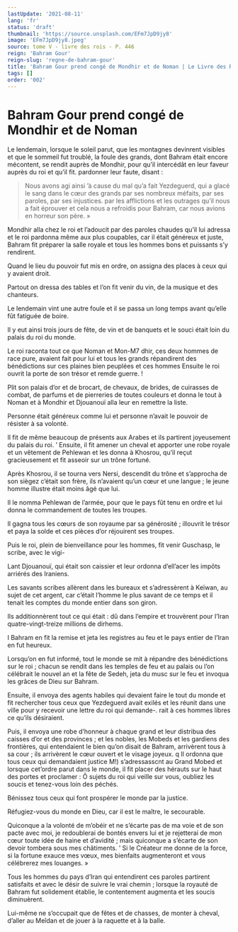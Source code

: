```yaml
---
lastUpdate: '2021-08-11'
lang: 'fr'
status: 'draft'
thumbnail: 'https://source.unsplash.com/EFm7JpD9jy8'
image: 'EFm7JpD9jy8.jpeg'
source: tome V - livre des rois - P. 446
reign: 'Bahram Gour'
reign-slug: 'regne-de-bahram-gour'
title: 'Bahram Gour prend congé de Mondhir et de Noman | Le Livre des Rois | Shâhnâmeh'
tags: []
order: '002'
---
```


<!-- LTeX: language=fr -->

# Bahram Gour prend congé de Mondhir et de Noman

Le lendemain, lorsque le soleil parut, que les montagnes devinrent visibles et que le sommeil fut troublé, la foule des grands, dont Bahram était encore mécontent, se rendit auprès de Mondhir, pour qu’il intercédât en leur faveur auprès du roi et qu’il fit. pardonner leur faute, disant :

> Nous avons agi ainsi ’à cause du mal qu’a fait Yezdeguerd, qui a glacé le sang dans le cœur des grands par ses nombreux méfaits, par ses paroles, par ses injustices. par les afflictions et les outrages qu’il nous a fait éprouver et cela nous a refroidis pour Bahram, car nous avions en horreur son père. »

Mondhir alla chez le roi et l’adoucit par des paroles chaudes qu’il lui adressa et le roi pardonna même aux plus coupables, car il était généreux et juste, Bahram fit préparer la salle royale et tous les hommes bons et puissants s’y rendirent.

Quand le lieu du pouvoir fut mis en ordre, on assigna des places à ceux qui y avaient droit.

Partout on dressa des tables et l’on fit venir du vin, de la musique et des chanteurs.

Le lendemain vint une autre foule et il se passa un long temps avant qu’elle fût fatiguée de boire.

Il y eut ainsi trois jours de fête, de vin et de banquets et le souci était loin du palais du roi du monde.

Le roi raconta tout ce que Noman et Mon-M7 dhir, ces deux hommes de race pure, avaient fait pour lui et tous les grands répandirent des bénédictions sur ces plaines bien peuplées et ces hommes Ensuite le roi ouvrit la porte de son trésor et remde guerre. !

Plit son palais d’or et de brocart, de chevaux, de brides, de cuirasses de combat, de parfums et de pierreries de toutes couleurs et donna le tout à Noman et à Mondhir et Djouanouï alla leur en remettre la liste.

Personne était généreux comme lui et personne n’avait le pouvoir de résister à sa volonté.

Il fit de même beaucoup de présents aux Arabes et ils partirent joyeusement du palais du roi. ’
Ensuite, il fit amener un cheval et apporter une robe royale et un vêtement de Pehlewan et les donna à Khosrou, qu’il reçut gracieusement et fit asseoir sur un trône fortuné.

Après Khosrou, il se tourna vers Nersi, descendit du trône et s’approcha de son siègez c’était son frère, ils n’avaient qu’un cœur et une langue ; le jeune homme illustre était moins âgé que lui.

Il le nomma Pehlewan de l’armée, pour que le pays fût tenu en ordre et lui donna le commandement de toutes les troupes.

Il gagna tous les cœurs de son royaume par sa générosité ; illouvrit le trésor et paya la solde et ces pièces d’or réjouirent ses troupes.

Puis le roi, plein de bienveillance pour les hommes, fit venir Guschasp, le scribe, avec le vigi-

Lant Djouanouï, qui était son caissier et leur ordonna d’ell’acer les impôts arriérés des Iraniens.

Les savants scribes allèrent dans les bureaux et s’adressèrent à Keïwan, au sujet de cet argent, car c’était l’homme le plus savant de ce temps et il tenait les comptes du monde entier dans son giron.

Ils additionnèrent tout ce qui était : dû dans l’empire et trouvèrent pour l’Iran quatre-vingt-treize millions de dirhems.

I Bahram en fit la remise et jeta les registres au feu et le pays entier de l’Iran en fut heureux.

Lorsqu’on en fut informé, tout le monde se mit à répandre des bénédictions sur le roi ; chacun se rendit dans les temples de feu et au palais ou l’on célébrait le nouvel an et la fête de Sedeh, jeta du musc sur le feu et invoqua les grâces de Dieu sur Bahram.

Ensuite, il envoya des agents habiles qui devaient faire le tout du monde et fit rechercher tous ceux que Yezdeguerd avait exilés et les réunit dans une ville pour y recevoir une lettre du roi qui demande-. rait à ces hommes libres ce qu’ils désiraient.

Puis, il envoya une robe d’honneur à chaque grand et leur distribua des caisses d’or et des provinces ; et les nobles, les Mobeds et les gardiens des frontières, qui entendaient le bien qu’on disait de Bahram, arrivèrent tous à sa cour ; ils arrivèrent le cœur ouvert et le visage joyeux. q Il ordonna que tous ceux qui demandaient justice M!) s’adressasscnt au Grand Mobed et lorsque cet’ordre parut dans le monde, il fit placer des hérauts sur le haut des portes et proclamer : Ô sujets du roi qui veille sur vous, oubliez les soucis et tenez-vous loin des péchés.

Bénissez tous ceux qui font prospérer le monde par la justice.

Réfugiez-vous du monde en Dieu, car il est le maître, le secourable.

Quiconque a la volonté de m’obéir et ne s’écarte pas de ma voie et de son pacte avec moi, je redoublerai de bontés envers lui et je rejetterai de mon cœur toute idée de haine et d’avidité ; mais quiconque a s’écarte de son devoir tombera sous mes châtiments. ’
Si le Créateur me donne de la force, si la fortune exauce mes vœux, mes bienfaits augmenteront et vous célébrerez mes louanges. »

Tous les hommes du pays d’Iran qui entendirent ces paroles partirent satisfaits et avec le désir de suivre le vrai chemin ; lorsque la royauté de Bahram fut solidement établie, le contentement augmenta et les soucis diminuèrent.

Lui-même ne s’occupait que de fêtes et de chasses, de monter à cheval, d’aller au Meîdan et de jouer à la raquette et à la balle.
